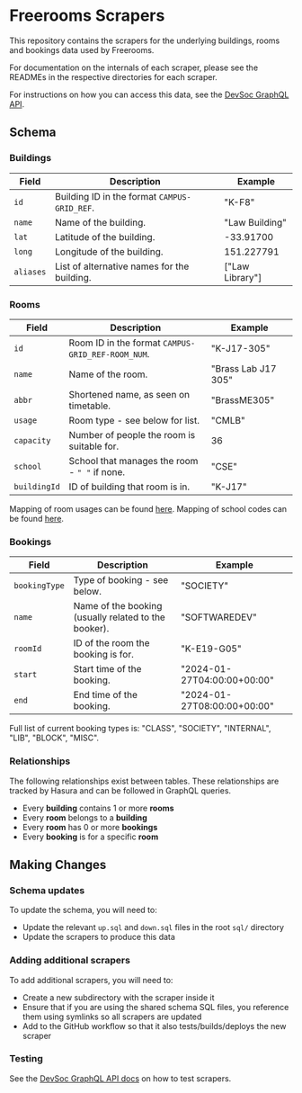 # Freerooms Scrapers

This repository contains the scrapers for the underlying buildings, rooms and bookings data used by Freerooms.

For documentation on the internals of each scraper, please see the READMEs in the respective directories for each scraper.

For instructions on how you can access this data, see the [DevSoc GraphQL API](https://github.com/devsoc-unsw/graphql-api).

## Schema

### Buildings

| **Field** | **Description**                              | **Example**     |
|-----------|----------------------------------------------|-----------------|
| `id`      | Building ID in the format `CAMPUS-GRID_REF`. | "K-F8"          |
| `name`    | Name of the building.                        | "Law Building"  |
| `lat`     | Latitude of the building.                    | -33.91700       |
| `long`    | Longitude of the building.                   | 151.227791      |
| `aliases` | List of alternative names for the building.  | ["Law Library"] |

### Rooms

| **Field**    | **Description**                                   | **Example**         |
|--------------|---------------------------------------------------|---------------------|
| `id`         | Room ID in the format `CAMPUS-GRID_REF-ROOM_NUM`. | "K-J17-305"         |
| `name`       | Name of the room.                                 | "Brass Lab J17 305" |
| `abbr`       | Shortened name, as seen on timetable.             | "BrassME305"        |
| `usage`      | Room type - see below for list.                   | "CMLB"              |
| `capacity`   | Number of people the room is suitable for.        | 36                  |
| `school`     | School that manages the room - `" "` if none.     | "CSE"               |
| `buildingId` | ID of building that room is in.                   | "K-J17"             |

Mapping of room usages can be found [here](https://github.com/devsoc-unsw/freerooms/blob/dev/common/roomUsages.ts). Mapping of school codes can be found [here](https://github.com/devsoc-unsw/freerooms/blob/dev/common/schools.ts).

### Bookings

| **Field**     | **Description**                                      | **Example**                 |
|---------------|------------------------------------------------------|-----------------------------|
| `bookingType` | Type of booking - see below.                         | "SOCIETY"                   |
| `name`        | Name of the booking (usually related to the booker). | "SOFTWAREDEV"               |
| `roomId`      | ID of the room the booking is for.                   | "K-E19-G05"                 |
| `start`       | Start time of the booking.                           | "2024-01-27T04:00:00+00:00" |
| `end`         | End time of the booking.                             | "2024-01-27T08:00:00+00:00" |

Full list of current booking types is: "CLASS", "SOCIETY", "INTERNAL", "LIB", "BLOCK", "MISC".

### Relationships
The following relationships exist between tables. These relationships are tracked by Hasura and can be followed in GraphQL queries.
- Every **building** contains 1 or more **rooms**
- Every **room** belongs to a **building**
- Every **room** has 0 or more **bookings**
- Every **booking** is for a specific **room**

## Making Changes
### Schema updates
To update the schema, you will need to:
- Update the relevant `up.sql` and `down.sql` files in the root `sql/` directory
- Update the scrapers to produce this data

### Adding additional scrapers
To add additional scrapers, you will need to:
- Create a new subdirectory with the scraper inside it
- Ensure that if you are using the shared schema SQL files, you reference them using symlinks so all scrapers are updated
- Add to the GitHub workflow so that it also tests/builds/deploys the new scraper

### Testing
See the [DevSoc GraphQL API docs](https://github.com/devsoc-unsw/graphql-api/blob/master/scrapers.md) on how to test scrapers.
